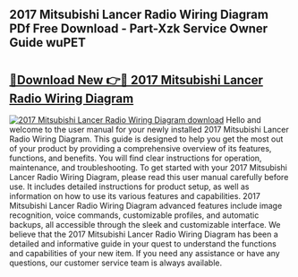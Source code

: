 ## 2017 Mitsubishi Lancer Radio Wiring Diagram PDf Free Download - Part-Xzk Service Owner Guide wuPET

# <h2><a href="http://dfpemhu.blite.top/?on=2017+Mitsubishi+Lancer+Radio+Wiring+Diagram">🔗Download New 👉🔴 2017 Mitsubishi Lancer Radio Wiring Diagram</a></h2>

[![2017 Mitsubishi Lancer Radio Wiring Diagram download](https://i.imgur.com/lujVjoI.png)](http://dfpemhu.blite.top/?on=2017+Mitsubishi+Lancer+Radio+Wiring+Diagram)
Hello and welcome to the user manual for your newly installed 2017 Mitsubishi Lancer Radio Wiring Diagram. This guide is designed to help you get the most out of your product by providing a comprehensive overview of its features, functions, and benefits. You will find clear instructions for operation, maintenance, and troubleshooting. To get started with your 2017 Mitsubishi Lancer Radio Wiring Diagram, please read this user manual carefully before use. It includes detailed instructions for product setup, as well as information on how to use its various features and capabilities. 2017 Mitsubishi Lancer Radio Wiring Diagram advanced features include image recognition, voice commands, customizable profiles, and automatic backups, all accessible through the sleek and customizable interface. We believe that the 2017 Mitsubishi Lancer Radio Wiring Diagram has been a detailed and informative guide in your quest to understand the functions and capabilities of your new item. If you need any assistance or have any questions, our customer service team is always available.
